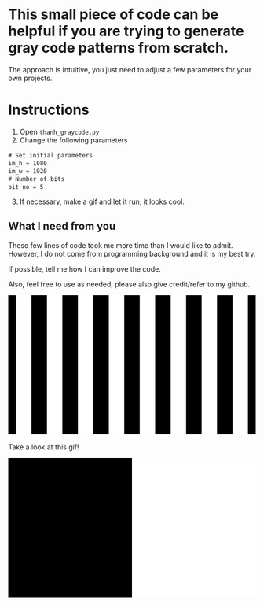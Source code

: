 # This small piece of code can be helpful if you are trying to generate gray code patterns from scratch.

The approach is intuitive, you just need to adjust a few parameters for your own projects.


# Instructions

1. Open `thanh_graycode.py`
2. Change the following parameters
```
# Set initial parameters
im_h = 1080
im_w = 1920
# Number of bits
bit_no = 5
```
3. If necessary, make a gif and let it run, it looks cool.

## What I need from you
These few lines of code took me more time than I would like to admit. However, I do not come from programming background and it is my best try.

If possible, tell me how I can improve the code.

Also, feel free to use as needed, please also give credit/refer to my github.

![5_bit_image](https://github.com/capfab/gray-code/blob/main/patterns/pat_gray4.jpg)

Take a look at this gif!

![gray_code_gif](https://github.com/capfab/gray-code/blob/main/graphics/Gray_code.gif)

